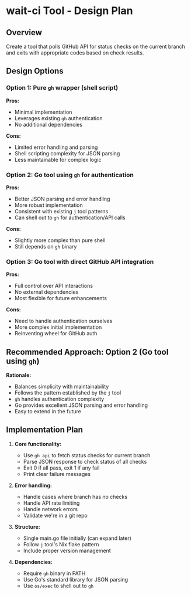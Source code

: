 # wait-ci Tool - Design Plan

## Overview
Create a tool that polls GitHub API for status checks on the current branch and exits with appropriate codes based on check results.

## Design Options

### Option 1: Pure `gh` wrapper (shell script)
**Pros:**
- Minimal implementation
- Leverages existing `gh` authentication
- No additional dependencies

**Cons:**
- Limited error handling and parsing
- Shell scripting complexity for JSON parsing
- Less maintainable for complex logic

### Option 2: Go tool using `gh` for authentication
**Pros:**
- Better JSON parsing and error handling
- More robust implementation
- Consistent with existing `j` tool patterns
- Can shell out to `gh` for authentication/API calls

**Cons:**
- Slightly more complex than pure shell
- Still depends on `gh` binary

### Option 3: Go tool with direct GitHub API integration
**Pros:**
- Full control over API interactions
- No external dependencies
- Most flexible for future enhancements

**Cons:**
- Need to handle authentication ourselves
- More complex initial implementation
- Reinventing wheel for GitHub auth

## Recommended Approach: Option 2 (Go tool using `gh`)

**Rationale:**
- Balances simplicity with maintainability
- Follows the pattern established by the `j` tool
- `gh` handles authentication complexity
- Go provides excellent JSON parsing and error handling
- Easy to extend in the future

## Implementation Plan

1. **Core functionality:**
   - Use `gh api` to fetch status checks for current branch
   - Parse JSON response to check status of all checks
   - Exit 0 if all pass, exit 1 if any fail
   - Print clear failure messages

2. **Error handling:**
   - Handle cases where branch has no checks
   - Handle API rate limiting
   - Handle network errors
   - Validate we're in a git repo

3. **Structure:**
   - Single main.go file initially (can expand later)
   - Follow `j` tool's Nix flake pattern
   - Include proper version management

4. **Dependencies:**
   - Require `gh` binary in PATH
   - Use Go's standard library for JSON parsing
   - Use `os/exec` to shell out to `gh`